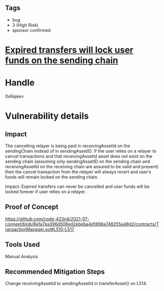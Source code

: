 ## Tags

- bug
- 3 (High Risk)
- sponsor confirmed

# [Expired transfers will lock user funds on the sending chain](https://github.com/code-423n4/2021-07-connext-findings/issues/47) 

# Handle

0xRajeev


# Vulnerability details

## Impact

The cancelling relayer is being paid in receivingAssetId on the sendingChain instead of in sendingAssetID. If the user relies on a relayer to cancel transactions and that receivingAssetId asset does not exist on the sending chain (assuming only sendingAssetID on the sending chain and receivingAssetId on the receiving chain are assured to be valid and present) then the cancel transaction from the relayer will always revert and user’s funds will remain locked on the sending chain.

Impact: Expired transfers can never be cancelled and user funds will be locked forever if user relies on a relayer.

## Proof of Concept

https://github.com/code-423n4/2021-07-connext/blob/8e1a7ea396d508ed2ebeba4d1898a748255a48d2/contracts/TransactionManager.sol#L510-L517


## Tools Used

Manual Analysis

## Recommended Mitigation Steps

Change receivingAssetId to sendingAssetId in transferAsset() on L514.

